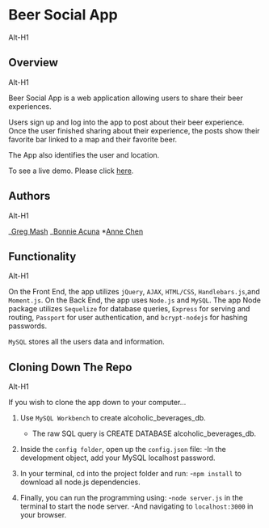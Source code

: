 # Beer Social App

Alt-H1

## Overview

Alt-H1

Beer Social App is a web application allowing users to share their beer
experiences.

Users sign up and log into the app to post about their beer experience. Once the user finished sharing
about their experience, the posts show their favorite bar linked to a map and their favorite beer.

The App also identifies the user and location.

To see a live demo. Please click [here](https://limitless-basin-10585.herokuapp.com/).

## Authors

Alt-H1

_[Greg Mash](https://github.com/GregMash)
_[Bonnie Acuna](https://github.com/BonnieAcuna) \*[Anne Chen](https://github.com/ac5599656)

## Functionality

Alt-H1

On the Front End, the app utilizes `jQuery`, `AJAX`, `HTML/CSS`, `Handlebars.js`,and `Moment.js`.
On the Back End, the app uses `Node.js` and `MySQL`. The app Node package utilizes `Sequelize` for database queries, `Express` for serving and routing, `Passport` for user authentication, and `bcrypt-nodejs` for hashing passwords.

`MySQL` stores all the users data and information.

## Cloning Down The Repo

Alt-H1

If you wish to clone the app down to your computer...

1.  Use `MySQL Workbench` to create alcoholic_beverages_db.

    - The raw SQL query is CREATE DATABASE alcoholic_beverages_db.

2.  Inside the `config folder`, open up the `config.json` file:
    -In the development object, add your MySQL localhost password.

3.  In your terminal, cd into the project folder and run: -`npm install` to download all node.js dependencies.

4.  Finally, you can run the programming using: -`node server.js` in the terminal to start the node server.
    -And navigating to `localhost:3000` in your browser.
